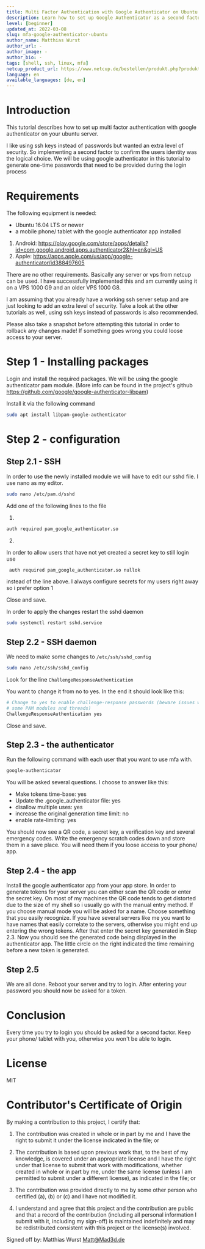 ```yaml
---
title: Multi Factor Authentication with Google Authenticator on Ubuntu Servers
description: Learn how to set up Google Authenticator as a second factor for your SSH Logins
level: [beginner]
updated_at: 2022-03-08
slug: mfa-google-authenticator-ubuntu
author_name: Matthias Wurst
author_url: -
author_image: -
author_bio: -
tags: [shell, ssh, linux, mfa] 
netcup_product_url: https://www.netcup.de/bestellen/produkt.php?produkt=2554
language: en
available_languages: [de, en]
---
```


# Introduction
This tutorial describes how to set up multi factor authentication with google authenticator on your ubuntu server.

I like using ssh keys instead of passwords but wanted an extra level of security. So implementing a second factor to confirm the users identity was the logical choice.
We will be using google authenticator in this tutorial to generate one-time passwords that need to be provided during the login process

# Requirements
The following equipment is needed:

* Ubuntu 16.04 LTS or newer
* a mobile phone/ tablet with the google authenticator app installed
1. Android: https://play.google.com/store/apps/details?id=com.google.android.apps.authenticator2&hl=en&gl=US
2. Apple: https://apps.apple.com/us/app/google-authenticator/id388497605


There are no other requirements. Basically any server or vps from netcup can be used.
I have successfully implemented this and am currently using it on a VPS 1000 G9 and an older VPS 1000 G8.

I am assuming that you already have a working ssh server setup and are just looking to add an extra level of security.
Take a look at the other tutorials as well, using ssh keys instead of passwords is also recommended.

Please also take a snapshot before attempting this tutorial in order to rollback any changes made!
If something goes wrong you could loose access to your server.


# Step 1 - Installing packages
Login and install the required packages.
We will be using the google authenticator pam module. (More info can be found in the project's github https://github.com/google/google-authenticator-libpam)

Install it via the following command
```bash
sudo apt install libpam-google-authenticator
 ```



# Step 2 - configuration
## Step 2.1 - SSH
In order to use the newly installed module we will have to edit our sshd file.
I use nano as my editor.
```bash
sudo nano /etc/pam.d/sshd
 ```

Add one of the following lines to the file

1. 
```bash
auth required pam_google_authenticator.so
 ```
2. 
In order to allow users that have not yet created a secret key to still login use 
```bash
 auth required pam_google_authenticator.so nullok
 ```
instead of the line above.
I always configure secrets for my users right away so i prefer option 1

Close and save.

In order to apply the changes restart the sshd daemon
```bash
sudo systemctl restart sshd.service
 ```

## Step 2.2 - SSH daemon

We need to make some changes to `/etc/ssh/sshd_config`

```bash
sudo nano /etc/ssh/sshd_config
 ```

 Look for the line `ChallengeResponseAuthentication`

 You want to change it from no to yes.
 In the end it should look like this:
```bash
# Change to yes to enable challenge-response passwords (beware issues with
# some PAM modules and threads)
ChallengeResponseAuthentication yes
 ```

 Close and save.

## Step 2.3 - the authenticator
Run the following command with each user that you want to use mfa with.
```bash
google-authenticator
 ```

 You will be asked several questions. I choose to answer like this:
 - Make tokens time-base: yes
 - Update the .google_authenticator file: yes
 - disallow multiple uses: yes
 - increase the original generation time limit: no
 - enable rate-limiting: yes

 You should now see a QR code, a secret key, a verification key and several emergency codes.
 Write the emergency scratch codes down and store them in a save place. You will need them if you loose access to your phone/ app.

 ## Step 2.4 - the app
 Install the google authenticator app from your app store.
 In order to generate tokens for your server you can either scan the QR code or enter the secret key.
 On most of my machines the QR code tends to get distorted due to the size of my shell so i usually go with the manual entry method.
 If you choose manual mode you will be asked for a name. Choose something that you easily recognize. If you have several servers like me you want to have names that easily correlate to the servers, otherwise you might end up entering the wrong tokens. After that enter the secret key generated in Step 2.3.
 Now you should see the generated code being displayed in the authenticator app.
 The little circle on the right indicated the time remaining before a new token is generated. 

 ## Step 2.5
 We are all done.
 Reboot your server and try to login.
 After entering your password you should now be asked for a token.

# Conclusion
Every time you try to login you should be asked for a second factor.
Keep your phone/ tablet with you, otherwise you won't be able to login. 

# License
MIT

# Contributor's Certificate of Origin
By making a contribution to this project, I certify that:

 1) The contribution was created in whole or in part by me and I have the right to submit it under the license indicated in the file; or

 2) The contribution is based upon previous work that, to the best of my knowledge, is covered under an appropriate license and I have the right under that license to submit that work with modifications, whether created in whole or in part by me, under the same license (unless I am permitted to submit under a different license), as indicated in the file; or

 3) The contribution was provided directly to me by some other person who certified (a), (b) or (c) and I have not modified it.

 4) I understand and agree that this project and the contribution are public and that a record of the contribution (including all personal information I submit with it, including my sign-off) is maintained indefinitely and may be redistributed consistent with this project or the license(s) involved.

Signed off by: Matthias Wurst <Matt@Mad3d.de>
